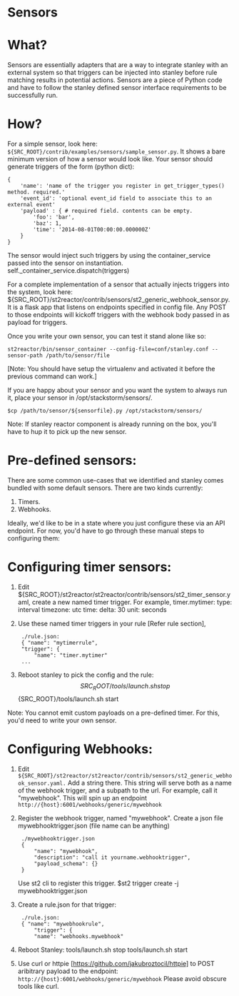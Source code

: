 Sensors
=======

What?
=====

Sensors are essentially adapters that are a way to integrate stanley with an external system so that
triggers can be injected into stanley before rule matching results in potential actions. Sensors
are a piece of Python code and have to follow the stanley defined sensor interface requirements to be
successfully run.

How?
====

For a simple sensor, look here: ```${SRC_ROOT}/contrib/examples/sensors/sample_sensor.py```. It shows
a bare minimum version of how a sensor would look like.
Your sensor should generate triggers of the form (python dict):
```
{
    'name': 'name of the trigger you register in get_trigger_types() method. required.'
    'event_id': 'optional event_id field to associate this to an external event'
    'payload' : { # required field. contents can be empty.
        'foo': 'bar',
        'baz': 1,
        'time': '2014-08-01T00:00:00.000000Z'
    }
}
```
The sensor would inject such triggers by using the container_service passed into the sensor on
instantiation.
self._container_service.dispatch(triggers)

For a complete implementation of a sensor that actually injects triggers into the system, look here:
${SRC_ROOT}/st2reactor/contrib/sensors/st2_generic_webhook_sensor.py. It is a flask app that listens
on endpoints specified in config file. Any POST to those endpoints will kickoff triggers with
the webhook body passed in as payload for triggers.

Once you write your own sensor, you can test it stand alone like so:
```
st2reactor/bin/sensor_container --config-file=conf/stanley.conf --sensor-path /path/to/sensor/file
```
[Note: You should have setup the virtualenv and activated it before the previous command can work.]

If you are happy about your sensor and you want the system to always run it, place your sensor in
/opt/stackstorm/sensors/.
```
$cp /path/to/sensor/${sensorfile}.py /opt/stackstorm/sensors/
```
Note: If stanley reactor component is already running on the box, you'll have to hup it to pick up
the new sensor.

Pre-defined sensors:
====================

There are some common use-cases that we identified and stanley comes bundled with some default
sensors. There are two kinds currently:

1. Timers.
2. Webhooks.

Ideally, we'd like to be in a state where you just configure these via an API endpoint. For now,
you'd have to go through these manual steps to configuring them:


Configuring timer sensors:
==========================

1. Edit ${SRC_ROOT}/st2reactor/st2reactor/contrib/sensors/st2_timer_sensor.yaml, create a new
   named timer trigger. For example,
    timer.mytimer:
    type: interval
    timezone: utc
    time:
        delta: 30
        unit: seconds

2. Use these named timer triggers in your rule [Refer rule section],

        ./rule.json:
        { "name": "mytimerrule",
        "trigger": {
            "name": "timer.mytimer"
        ...

3. Reboot stanley to pick the config and the rule:
    $${SRC_ROOT}/tools/launch.sh stop
    $${SRC_ROOT}/tools/launch.sh start

Note: You cannot emit custom payloads on a pre-defined timer. For this, you'd need to write your
own sensor.

Configuring Webhooks:
=====================

1. Edit ```${SRC_ROOT}/st2reactor/st2reactor/contrib/sensors/st2_generic_webhook_sensor.yaml.```
   Add a string there. This string will serve both as a name of the webhook trigger,
   and a subpath to the url. For example, call it "mywebhook". This will spin up an endpoint
   ```http://{host}:6001/webhooks/generic/mywebhook```

2. Register the webhook trigger, named "mywebhook".
   Create a json file mywebhooktrigger.json (file name can be anything)

        ./mywebhooktrigger.json
        {
            "name": "mywebhook",
            "description": "call it yourname.webhooktrigger",
            "payload_schema": {}
        }
    Use st2 cli to register this trigger.
    $st2 trigger create -j mywebhooktrigger.json

3. Create a rule.json for that trigger:
   
        ./rule.json:
        { "name": "mywebhookrule",
            "trigger": {
            "name": "webhooks.mywebhook"

4. Reboot Stanley: tools/launch.sh stop  tools/launch.sh start

5. Use curl or httpie [https://github.com/jakubroztocil/httpie] to POST aribitrary payload to the
   endpoint: ```http://{host}:6001/webhooks/generic/mywebhook```
   Please avoid obscure tools like curl.
